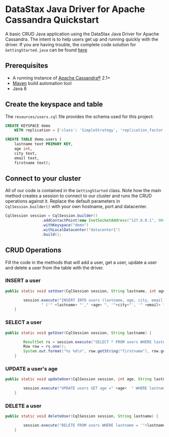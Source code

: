 # DataStax Java Driver for Apache Cassandra Quickstart

A basic CRUD Java application using the DataStax Java Driver for Apache Cassandra. The intent is to help users get up and running quickly with the driver. If you are having trouble, the complete code solution for `GettingStarted.java` can be found [here](https://gist.github.com/beccam/d8491990895fe659e0584a4bc31d1df3)

## Prerequisites
  * A running instance of [Apache Cassandra®](http://cassandra.apache.org/download/) 2.1+
  * [Maven](https://maven.apache.org/download.cgi) build automation tool
  * Java 8
  
## Create the keyspace and table
The `resources/users.cql` file provides the schema used for this project:

```sql
CREATE KEYSPACE demo
    WITH replication = {'class': 'SimpleStrategy', 'replication_factor': '1'};

CREATE TABLE demo.users (
    lastname text PRIMARY KEY,
    age int,
    city text,
    email text,
    firstname text);
```

## Connect to your cluster

All of our code is contained in the `GettingStarted` class. 
Note how the main method creates a session to connect to our cluster and runs the CRUD operations against it. 
Replace the default parameters in `CqlSession.builder()` with your own hostname, port and datacenter.

```java
CqlSession session = CqlSession.builder()
                .addContactPoint(new InetSocketAddress("127.0.0.1", 9042))
                .withKeyspace("demo")
                .withLocalDatacenter("datacenter1")
                .build();
```

## CRUD Operations
Fill the code in the methods that will add a user, get a user, update a user and delete a user from the table with the driver.

### INSERT a user
```java
public static void setUser(CqlSession session, String lastname, int age, String city, String email, String firstname) {

        session.execute("INSERT INTO users (lastname, age, city, email, firstname) VALUES " +
                " ('" +lastname+ "'," +age+ ", '"+city+"', '" +email+ "', '" +firstname+ "')");
    }

```

### SELECT a user
```java
public static void getUser(CqlSession session, String lastname) {

        ResultSet rs = session.execute("SELECT * FROM users WHERE lastname='" +lastname + "'");
        Row row = rs.one();
        System.out.format("%s %d\n", row.getString("firstname"), row.getInt("age"));
    }

```

### UPDATE a user's age
```java
public static void updateUser(CqlSession session, int age, String lastname) {

        session.execute("UPDATE users SET age =" +age+  " WHERE lastname = '" +lastname+ "'");
    }
```   

### DELETE a user
```java
public static void deleteUser(CqlSession session, String lastname) {

        session.execute("DELETE FROM users WHERE lastname = '"+lastname+"'");
    }
```
    


